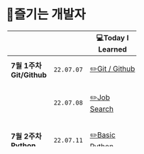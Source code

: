 # 😤즐기는 개발자

<table style="border-collapse: collapse; width: 57.7907%; height: 262px; margin: 3;">
    <thead>
        <tr>
            <th class="빈칸" style="width: 100px;">&nbsp;</th>
            <th class="빈칸" style="width: 100px;" align="center">&nbsp;</th>
            <th class="Learned" style="width: 200px;" align="center">💻Today I Learned</th>
            <th class="Record" style="width: 100px;" align="center">📝Record</th>
            <th class="Important" style="width: 100px;" align="center">🤓Learned About</th>
        </tr>
    </thead>
    <tbody>
        <tr>
            <td class="1주차" style="width: 100px;"><b>7월 1주차 Git/Github</b></td>
            <td class="date" style="width: 100px;" align="center"><code>22.07.07</code></td>
            <td class="Learned" style="width: 200px;" align="left">

[✏️Git / Github](2022.07%201%EC%A3%BC%EC%B0%A8/TIL%2007.07.md)

</td>
<td class="Record" style="width: 100px;" align="center">&nbsp;✅</td>
    <td class="Important" style="width: 100px;" align="center">&nbsp;Add, Commit, Push, Pull, Merge</td>
</tr>
<tr>
<td class="1주차" style="width: 100px;">&nbsp;</td>
<td class="date" style="width: 100px;" align="center"><code>22.07.08</code></td>
<td class="Learned" style="width: 200px;" align="left">

[✏️Job Search](./2022.07%201%EC%A3%BC%EC%B0%A8/TIL%2007.08.md)

</td>
<td class="Record" style="width: 100px;" align="center">&nbsp;✅</td>
<td class="Important" style="width: 100px;" align="center">&nbsp;What kind of developer will I be?</td>
</tr>
<tr>
<td class="2주차" style="width: 100px;"><b>7월 2주차 Python</b></td>
<td class="date" style="width: 100px;" align="center"><code>22.07.11</code></td>
<td class="Learned" style="width: 200px;" align="left">

[✏️Basic Python](./2022.07%202%EC%A3%BC%EC%B0%A8/07.11.md)

</td>
<td class="Record" style="width: 100px;" align="center">&nbsp;✅</td>
<td class="Important" style="width: 100px;" align="center">&nbsp;Code Grammar</td>
</tr>
<tr>
<td class="2주차" style="width: 100px;"></td>
<td class="date" style="width: 100px;" align="center"><code>22.07.12</code></td>
<td class="Learned" style="width: 200px;" align="left">

[✏️Jump To Python](./2022.07%202%EC%A3%BC%EC%B0%A8/07.12.md)

</td>
<td class="Record" style="width: 100px;" align="center">&nbsp;✅</td>
<td class="Important" style="width: 100px;" align="center">&nbsp;for, while, continue, break</td>
</tr>
<tr>
<td class="2주차" style="width: 100px;"></td>
<td class="date" style="width: 100px;" align="center"><code>22.07.13</code></td>
<td class="Learned" style="width: 200px;" align="left">

[✏️Python Function](./2022.07%202%EC%A3%BC%EC%B0%A8/07.13.md)

</td>
<td class="Record" style="width: 100px;" align="center">&nbsp;✅</td>
<td class="Important" style="width: 100px;" align="center">&nbsp;Function</td>
</tr>
<tr>
<td class="2주차" style="width: 100px;"></td>
<td class="date" style="width: 100px;" align="center"><code>22.07.14</code></td>
<td class="Learned" style="width: 200px;" align="left">

[✏️Python Dictionary](2022.07%202%EC%A3%BC%EC%B0%A8/07.14.md)

</td>
<td class="Record" style="width: 100px;" align="center">&nbsp;✅</td>
<td class="Important" style="width: 100px;" align="center">&nbsp;Methods, list, String, Dictionary</td>
</tr>
<tr>
<td class="2주차" style="width: 100px;"></td>
<td class="date" style="width: 100px;" align="center"><code>22.07.15</code></td>
<td class="Learned" style="width: 200px;" align="left">

[✏️Python JASON](2022.07%202%EC%A3%BC%EC%B0%A8/07.15.md)

</td>
<td class="Record" style="width: 100px;" align="center">&nbsp;✅</td>
<td class="Important" style="width: 100px;" align="center">&nbsp;import JSON, with open, dumps, loads</td>
</tr>
<tr>
<td class="3주차" style="width: 100px;"><b>7월 3주차 Python</b></td>
<td class="date" style="width: 100px;" align="center"><code>22.07.18</code></td>
<td class="Learned" style="width: 200px;" align="left">

[✏️Error Debugging](2022.07%203%EC%A3%BC%EC%B0%A8/07.18.md)

</td>
<td class="Record" style="width: 100px;" align="center">&nbsp;✅</td>
<td class="Important" style="width: 100px;" align="center">&nbsp;debugging</td>
</tr>
<tr>
<td class="3주차" style="width: 100px;"></td>
<td class="date" style="width: 100px;" align="center"><code>22.07.19</code></td>
<td class="Learned" style="width: 200px;" align="left">

[✏️Python OOP](./2022.07%203%EC%A3%BC%EC%B0%A8/07.19.md)

</td>
<td class="Record" style="width: 100px;" align="center">&nbsp;✅</td>
<td class="Important" style="width: 100px;" align="center">&nbsp;OOP, ClASS</td>
</tr>
<tr>
<td class="3주차" style="width: 100px;"></td>
<td class="date" style="width: 100px;" align="center"><code>22.07.20</code></td>
<td class="Learned" style="width: 200px;" align="left">

[✏️Python SW Academy](./2022.07%203%EC%A3%BC%EC%B0%A8/07.20.md)

</td>
<td class="Record" style="width: 100px;" align="center">&nbsp;✅</td>
<td class="Important" style="width: 100px;" align="center">&nbsp;CodingTest</td>
</tr>
<tr>
<td class="3주차" style="width: 100px;"></td>
<td class="date" style="width: 100px;" align="center"><code>22.07.21</code></td>
<td class="Learned" style="width: 200px;" align="left">

[✏️Python Module](./2022.07%203%EC%A3%BC%EC%B0%A8/07.21.md)

</td>
<td class="Record" style="width: 100px;" align="center">&nbsp;✅</td>
<td class="Important" style="width: 100px;" align="center">&nbsp;Module</td>
</tr>
<tr>
<td class="3주차" style="width: 100px;"></td>
<td class="date" style="width: 100px;" align="center"><code>22.07.22</code></td>
<td class="Learned" style="width: 200px;" align="left">

[✏️Python API](./2022.07%203%EC%A3%BC%EC%B0%A8/07.22.md)

</td>
<td class="Record" style="width: 100px;" align="center">&nbsp;✅</td>
<td class="Important" style="width: 100px;" align="center">&nbsp;API</td>
</tr>
<tr>
<td class="3주차" style="width: 100px;"><b>7월 4주차 Algorithm</b></td>
<td class="date" style="width: 100px;" align="center"><code>22.07.25</code></td>
<td class="Learned" style="width: 200px;" align="left">

[✏️Algorithm / Code Review](./2022.07%204%EC%A3%BC%EC%B0%A8/07.25.md)

</td>
<td class="Record" style="width: 100px;" align="center">&nbsp;✅</td>
<td class="Important" style="width: 100px;" align="center">&nbsp;Algorithm - Reveiw</td>
</tr>
<td class="4주차" style="width: 100px;"></td>
<td class="date" style="width: 100px;" align="center"><code>22.07.26</code></td>
<td class="Learned" style="width: 200px;" align="left">

[✏️Time Complexity](./2022.07%204%EC%A3%BC%EC%B0%A8/07.26.md)

</td>
<td class="Record" style="width: 100px;" align="center">&nbsp;✅</td>
<td class="Important" style="width: 100px;" align="center">&nbsp;Algorithm - Time Complexity</td>
</tr>
<td class="4주차" style="width: 100px;"></td>
<td class="date" style="width: 100px;" align="center"><code>22.07.27</code></td>
<td class="Learned" style="width: 200px;" align="left">

[✏️Algorithm / Code Review](./2022.07%204%EC%A3%BC%EC%B0%A8/07.27.md)

</td>
<td class="Record" style="width: 100px;" align="center">&nbsp;✅</td>
<td class="Important" style="width: 100px;" align="center">&nbsp;Algorithm - Reveiw</td>
</tr>
<td class="4주차" style="width: 100px;"></td>
<td class="date" style="width: 100px;" align="center"><code>22.07.28</code></td>
<td class="Learned" style="width: 200px;" align="left">

[✏️Algorithm / Code Reveiw](./2022.07%204%EC%A3%BC%EC%B0%A8/07.28.md)

</td>
<td class="Record" style="width: 100px;" align="center">&nbsp;✅</td>
<td class="Important" style="width: 100px;" align="center">&nbsp;Algorithm - Reveiw</td>
</tr>
<td class="4주차" style="width: 100px;"></td>
<td class="date" style="width: 100px;" align="center"><code>22.07.29</code></td>
<td class="Learned" style="width: 200px;" align="left">

[✏️Algorithm / Coding Test](./2022.07%204%EC%A3%BC%EC%B0%A8/07.29.md)

</td>
<td class="Record" style="width: 100px;" align="center">&nbsp;✅</td>
<td class="Important" style="width: 100px;" align="center">&nbsp;Algorithm - Test</td>
</tr>
<td class="1주차" style="width: 100px;"><b>8월 1주차 Algorithm</b></td>
<td class="date" style="width: 100px;" align="center"><code>22.08.01</code></td>
<td class="Learned" style="width: 200px;" align="left">

[✏️Algorithm](./2022.08%201%EC%A3%BC%EC%B0%A8/08.01.md)

</td>
<td class="Record" style="width: 100px;" align="center">&nbsp;✅</td>
<td class="Important" style="width: 100px;" align="center">&nbsp;Data Structure</td>
</tr>
<td class="1주차" style="width: 100px;"></td>
<td class="date" style="width: 100px;" align="center"><code>22.08.02</code></td>
<td class="Learned" style="width: 200px;" align="left">

[✏️Algorithm](./2022.08%201%EC%A3%BC%EC%B0%A8/08.02.md)

</td>
<td class="Record" style="width: 100px;" align="center">&nbsp;✅</td>
<td class="Important" style="width: 100px;" align="center">&nbsp;Data Structure</td>
</tr>
<td class="1주차" style="width: 100px;"></td>
<td class="date" style="width: 100px;" align="center"><code>22.08.03</code></td>
<td class="Learned" style="width: 200px;" align="left">

[✏️Algorithm](./2022.08%201%EC%A3%BC%EC%B0%A8/08.03.md)

</td>
<td class="Record" style="width: 100px;" align="center">&nbsp;✅</td>
<td class="Important" style="width: 100px;" align="center">&nbsp;Data Structure</td>
</tr>
<td class="1주차" style="width: 100px;"></td>
<td class="date" style="width: 100px;" align="center"><code>22.08.04</code></td>
<td class="Learned" style="width: 200px;" align="left">

[✏️Algorithm](./2022.08%201%EC%A3%BC%EC%B0%A8/08.04.md)

</td>
<td class="Record" style="width: 100px;" align="center">&nbsp;✅</td>
<td class="Important" style="width: 100px;" align="center">&nbsp;Data Structure</td>
</tr>
<td class="1주차" style="width: 100px;"><b>8월 2주차 Algorithm</b></td>
<td class="date" style="width: 100px;" align="center"><code>22.08.08</code></td>
<td class="Learned" style="width: 200px;" align="left">

[✏️Algorithm](./2022.08%202%EC%A3%BC%EC%B0%A8/08.08.md)

</td>
<td class="Record" style="width: 100px;" align="center">&nbsp;✅</td>
<td class="Important" style="width: 100px;" align="center">&nbsp;Delta Search</td>
</tr>
<td class="1주차" style="width: 100px;"></td>
<td class="date" style="width: 100px;" align="center"><code>22.08.09</code></td>
<td class="Learned" style="width: 200px;" align="left">

[✏️Algorithm](./2022.08%202%EC%A3%BC%EC%B0%A8/08.09.md)

</td>
<td class="Record" style="width: 100px;" align="center">&nbsp;✅</td>
<td class="Important" style="width: 100px;" align="center">&nbsp;Undirected graph, Directed graph</td>
</tr>
<td class="1주차" style="width: 100px;"></td>
<td class="date" style="width: 100px;" align="center"><code>22.08.10</code></td>
<td class="Learned" style="width: 200px;" align="left">

[✏️Algorithm](./2022.08%202%EC%A3%BC%EC%B0%A8/08.10.md)

</td>
<td class="Record" style="width: 100px;" align="center">&nbsp;✅</td>
<td class="Important" style="width: 100px;" align="center">&nbsp;DFS, BFS</td>
</tr>
<td class="1주차" style="width: 100px;"></td>
<td class="date" style="width: 100px;" align="center"><code>22.08.11</code></td>
<td class="Learned" style="width: 200px;" align="left">

[✏️Algorithm](./2022.08%202%EC%A3%BC%EC%B0%A8/08.11.md)

</td>
<td class="Record" style="width: 100px;" align="center">&nbsp;✅</td>
<td class="Important" style="width: 100px;" align="center">&nbsp;DFS, BFS</td>
</tr>
<td class="3주차" style="width: 100px;"><b>8월 3주차 Data Base</b></td>
    <td class="date" style="width: 100px;" align="center"><code>22.08.16</code></td>
    <td class="Learned" style="width: 200px;" align="left">

[✏️SQLite3](./2022.08%203%EC%A3%BC%EC%B0%A8/08.16.md)

</td>
    <td class="Record" style="width: 100px;" align="center">&nbsp;✅</td>
    <td class="Important" style="width: 100px;" align="center">&nbsp;CRUD(Create Read Update Delete)</td>
</tr>
<td class="3주차" style="width: 100px;"></td>
    <td class="date" style="width: 100px;" align="center"><code>22.08.17</code></td>
    <td class="Learned" style="width: 200px;" align="left">

[✏️SQLite3](./2022.08%203%EC%A3%BC%EC%B0%A8/08.17.md)

</td>
    <td class="Record" style="width: 100px;" align="center">&nbsp;✅</td>
    <td class="Important" style="width: 100px;" align="center">&nbsp;WHERE, ORDER BY</td>
</tr>
<td class="3주차" style="width: 100px;"></td>
    <td class="date" style="width: 100px;" align="center"><code>22.08.18</code></td>
    <td class="Learned" style="width: 200px;" align="left">

[✏️SQLite3](./2022.08%203%EC%A3%BC%EC%B0%A8/08.18.md)

</td>
    <td class="Record" style="width: 100px;" align="center">&nbsp;✅</td>
    <td class="Important" style="width: 100px;" align="center">&nbsp;GROUP BY, ALTER TABLE, HAVING</td>
</tr>
<td class="3주차" style="width: 100px;"></td>
    <td class="date" style="width: 100px;" align="center"><code>22.08.19</code></td>
    <td class="Learned" style="width: 200px;" align="left">

[✏️SQLite3](./2022.08%203%EC%A3%BC%EC%B0%A8/08.19.md)

</td>
    <td class="Record" style="width: 100px;" align="center">&nbsp;✅</td>
    <td class="Important" style="width: 100px;" align="center">&nbsp;CASE, WHEN</td>
</tr>
<td class="3주차" style="width: 100px;"><b>8월 4주차 Data Base</b></td>
    <td class="date" style="width: 100px;" align="center"><code>22.08.22</code></td>
    <td class="Learned" style="width: 200px;" align="left">

[✏️SQLite3](./2022.08%204%EC%A3%BC%EC%B0%A8/08.22.md)

</td>
    <td class="Record" style="width: 100px;" align="center">&nbsp;✅</td>
    <td class="Important" style="width: 100px;" align="center">&nbsp;INNER JOIN,
OUTER JOIN, CROSS JOIN</td>
</tr>
<td class="3주차" style="width: 100px;"></td>
    <td class="date" style="width: 100px;" align="center"><code>22.08.23</code></td>
    <td class="Learned" style="width: 200px;" align="left">

[✏️Modeling](./2022.08%204%EC%A3%BC%EC%B0%A8/08.23.md)

</td>
    <td class="Record" style="width: 100px;" align="center">&nbsp;✅</td>
    <td class="Important" style="width: 100px;" align="center">&nbsp;ERD</td>
</tr>
<td class="3주차" style="width: 100px;"></td>
    <td class="date" style="width: 100px;" align="center"><code>22.08.24</code></td>
    <td class="Learned" style="width: 200px;" align="left">

[✏️ORM](./2022.08%204%EC%A3%BC%EC%B0%A8/08.24.md)

</td>
    <td class="Record" style="width: 100px;" align="center">&nbsp;✅</td>
    <td class="Important" style="width: 100px;" align="center">&nbsp;Create, Read, Update, Delete </td>
</tr>
<td class="3주차" style="width: 100px;"></td>
    <td class="date" style="width: 100px;" align="center"><code>22.08.25</code></td>
    <td class="Learned" style="width: 200px;" align="left">

[✏️Django](./2022.08%204%EC%A3%BC%EC%B0%A8/08.25.md)

</td>
    <td class="Record" style="width: 100px;" align="center">&nbsp;✅</td>
    <td class="Important" style="width: 100px;" align="center">&nbsp;Create, Read, Update, Delete </td>
</tr>
<td class="3주차" style="width: 100px;"></td>
    <td class="date" style="width: 100px;" align="center"><code>22.08.26</code></td>
    <td class="Learned" style="width: 200px;" align="left">

[✏️CodingTest](./2022.08%204%EC%A3%BC%EC%B0%A8/08.26.md)

</td>
    <td class="Record" style="width: 100px;" align="center">&nbsp;✅</td>
    <td class="Important" style="width: 100px;" align="center">&nbsp;CodingTest </td>
</tr>
<td class="3주차" style="width: 100px;"><b>8월 5주차 Web basic</b></td>
    <td class="date" style="width: 100px;" align="center"><code>22.08.29</code></td>
    <td class="Learned" style="width: 200px;" align="left">

[✏️HTML/CSS](2022.08%205%EC%A3%BC%EC%B0%A8/08.29.md)

</td>
    <td class="Record" style="width: 100px;" align="center">&nbsp;✅</td>
    <td class="Important" style="width: 100px;" align="center">&nbsp;HTML/CSS</td>
</tr>
<td class="3주차" style="width: 100px;"></td>
    <td class="date" style="width: 100px;" align="center"><code>22.08.30</code></td>
    <td class="Learned" style="width: 200px;" align="left">

[✏️CSS](2022.08%205%EC%A3%BC%EC%B0%A8/08.30.md)

</td>
    <td class="Record" style="width: 100px;" align="center">&nbsp;✅</td>
    <td class="Important" style="width: 100px;" align="center">&nbsp; CSS </td>
</tr>
<td class="3주차" style="width: 100px;"></td>
    <td class="date" style="width: 100px;" align="center"><code>22.08.31</code></td>
    <td class="Learned" style="width: 200px;" align="left">

[✏️CSS/Flex](2022.08%205%EC%A3%BC%EC%B0%A8/08.31.md)

</td>
    <td class="Record" style="width: 100px;" align="center">&nbsp;✅</td>
    <td class="Important" style="width: 100px;" align="center">&nbsp; Flex </td>
</tr>
<td class="3주차" style="width: 100px;"></td>
    <td class="date" style="width: 100px;" align="center"><code>22.09.01</code></td>
    <td class="Learned" style="width: 200px;" align="left">

[✏️CSS/Flex](/2022.08%205%EC%A3%BC%EC%B0%A8/09.01.md)

</td>
    <td class="Record" style="width: 100px;" align="center">&nbsp;✅</td>
    <td class="Important" style="width: 100px;" align="center">&nbsp; Flex Practice </td>
</tr>
<td class="3주차" style="width: 100px;"></td>
    <td class="date" style="width: 100px;" align="center"><code>22.09.02</code></td>
    <td class="Learned" style="width: 200px;" align="left">

[✏️Pair Programming](/2022.08%205%EC%A3%BC%EC%B0%A8/09.02.md)

</td>
    <td class="Record" style="width: 100px;" align="center">&nbsp;✅</td>
    <td class="Important" style="width: 100px;" align="center">&nbsp; Pair Programming </td>
</tr>
<td class="1주차" style="width: 100px;"><b>9월 1주차 Web</b></td>
    <td class="date" style="width: 100px;" align="center"><code>22.09.05</code></td>
    <td class="Learned" style="width: 200px;" align="left">

[✏️Bootstrap](./2022.09%201%EC%A3%BC%EC%B0%A8/09.05.md)

</td>
    <td class="Record" style="width: 100px;" align="center">&nbsp;✅</td>
    <td class="Important" style="width: 100px;" align="center">&nbsp;Bootstrap</td>
</tr>
<td class="1주차" style="width: 100px;"></td>
    <td class="date" style="width: 100px;" align="center"><code>22.09.06</code></td>
    <td class="Learned" style="width: 200px;" align="left">

[✏️Bootstrap](/2022.09%201%EC%A3%BC%EC%B0%A8/09.06.md)

</td>
    <td class="Record" style="width: 100px;" align="center">&nbsp;✅</td>
    <td class="Important" style="width: 100px;" align="center">&nbsp; Bootstrap </td>
</tr>
<td class="1주차" style="width: 100px;"></td>
    <td class="date" style="width: 100px;" align="center"><code>22.09.07</code></td>
    <td class="Learned" style="width: 200px;" align="left">

[✏️Bootstrap Grid](/2022.09%201%EC%A3%BC%EC%B0%A8/09.07.md)

</td>
    <td class="Record" style="width: 100px;" align="center">&nbsp;✅</td>
    <td class="Important" style="width: 100px;" align="center">&nbsp; Bootstrap Grid System</td>
</tr>
<td class="2주차" style="width: 100px;"><b>9월 2주차 Web</b></td>
    <td class="date" style="width: 100px;" align="center"><code>22.09.13</code></td>
    <td class="Learned" style="width: 200px;" align="left">

[✏️Wep Project](./2022.09%202%EC%A3%BC%EC%B0%A8/09.13.md)

</td>
    <td class="Record" style="width: 100px;" align="center">&nbsp;✅</td>
    <td class="Important" style="width: 100px;" align="center">&nbsp;Pair Programming</td>
</tr>
<td class="2주차" style="width: 100px;"></td>
    <td class="date" style="width: 100px;" align="center"><code>22.09.14</code></td>
    <td class="Learned" style="width: 200px;" align="left">

[✏️Wep Project](./2022.09%202%EC%A3%BC%EC%B0%A8/09.14.md)

</td>
    <td class="Record" style="width: 100px;" align="center">&nbsp;✅</td>
    <td class="Important" style="width: 100px;" align="center">&nbsp;Pair Programming</td>
</tr>
<td class="2주차" style="width: 100px;"></td>
    <td class="date" style="width: 100px;" align="center"><code>22.09.15</code></td>
    <td class="Learned" style="width: 200px;" align="left">

[✏️JavaScript](./2022.09%202%EC%A3%BC%EC%B0%A8/09.15.md)

</td>
    <td class="Record" style="width: 100px;" align="center">&nbsp;✅</td>
    <td class="Important" style="width: 100px;" align="center">&nbsp;MDN JavaScript Docs</td>
</tr>
<td class="2주차" style="width: 100px;"></td>
    <td class="date" style="width: 100px;" align="center"><code>22.09.16</code></td>
    <td class="Learned" style="width: 200px;" align="left">

[✏️JavaScript](./2022.09%202%EC%A3%BC%EC%B0%A8/09.16.md)

</td>
    <td class="Record" style="width: 100px;" align="center">&nbsp;✅</td>
    <td class="Important" style="width: 100px;" align="center">&nbsp;Arrow function, addEventListener</td>
</tr>
<td class="3주차" style="width: 100px;"><b>9월 3주차 JS</b></td>
    <td class="date" style="width: 100px;" align="center"><code>22.09.19</code></td>
    <td class="Learned" style="width: 200px;" align="left">

[✏️JS Event](./2022.09%203%EC%A3%BC%EC%B0%A8/09.19.md)

</td>
    <td class="Record" style="width: 100px;" align="center">&nbsp;✅</td>
    <td class="Important" style="width: 100px;" align="center">&nbsp;Event</td>
</tr>
<td class="3주차" style="width: 100px;"></td>
    <td class="date" style="width: 100px;" align="center"><code>22.09.20</code></td>
    <td class="Learned" style="width: 200px;" align="left">

[✏️React](./2022.09%203%EC%A3%BC%EC%B0%A8/09.20.md)

</td>
    <td class="Record" style="width: 100px;" align="center">&nbsp;✅</td>
    <td class="Important" style="width: 100px;" align="center">&nbsp;React Component</td>
</tr>
<td class="3주차" style="width: 100px;"></td>
    <td class="date" style="width: 100px;" align="center"><code>22.09.21</code></td>
    <td class="Learned" style="width: 200px;" align="left">

[✏️Django + React](./2022.09%203%EC%A3%BC%EC%B0%A8/09.21.md)

</td>
    <td class="Record" style="width: 100px;" align="center">&nbsp;✅</td>
    <td class="Important" style="width: 100px;" align="center">&nbsp;Django, React lifeCycle</td>
</tr>
<td class="3주차" style="width: 100px;"></td>
    <td class="date" style="width: 100px;" align="center"><code>22.09.22</code></td>
    <td class="Learned" style="width: 200px;" align="left">

[✏️Django](./2022.09%203%EC%A3%BC%EC%B0%A8/09.22.md)

</td>
    <td class="Record" style="width: 100px;" align="center">&nbsp;✅</td>
    <td class="Important" style="width: 100px;" align="center">&nbsp;Urls, views 구현</td>
</tr>
<td class="3주차" style="width: 100px;"></td>
    <td class="date" style="width: 100px;" align="center"><code>22.09.23</code></td>
    <td class="Learned" style="width: 200px;" align="left">

[✏️React Ref](./2022.09%203%EC%A3%BC%EC%B0%A8/09.23.md)

</td>
    <td class="Record" style="width: 100px;" align="center">&nbsp;✅</td>
    <td class="Important" style="width: 100px;" align="center">&nbsp;Ref, DOM 조작</td>
</tr>
<td class="3주차" style="width: 100px;"></td>
    <td class="date" style="width: 100px;" align="center"><code>22.09.24</code></td>
    <td class="Learned" style="width: 200px;" align="left">

[✏️React component](./2022.09%203%EC%A3%BC%EC%B0%A8/09.24.md)

</td>
    <td class="Record" style="width: 100px;" align="center">&nbsp;✅</td>
    <td class="Important" style="width: 100px;" align="center">&nbsp;상속, 합성</td>
</tr>
<td class="4주차" style="width: 100px;"><b>9월 4주차 Django</b></td>
    <td class="date" style="width: 100px;" align="center"><code>22.09.26</code></td>
    <td class="Learned" style="width: 200px;" align="left">

[✏️Django path](./2022.09%204%EC%A3%BC%EC%B0%A8/09.26.md)

</td>
    <td class="Record" style="width: 100px;" align="center">&nbsp;✅</td>
    <td class="Important" style="width: 100px;" align="center">&nbsp;path, render, context, {{ }}</td>
</tr>
<td class="3주차" style="width: 100px;"></td>
    <td class="date" style="width: 100px;" align="center"><code>22.09.27</code></td>
    <td class="Learned" style="width: 200px;" align="left">

[✏️Django ORM](./2022.09%204%EC%A3%BC%EC%B0%A8/09.27.md)

</td>
    <td class="Record" style="width: 100px;" align="center">&nbsp;✅</td>
    <td class="Important" style="width: 100px;" align="center">&nbsp;ORM</td>
</tr>
<td class="3주차" style="width: 100px;"></td>
    <td class="date" style="width: 100px;" align="center"><code>22.09.28</code></td>
    <td class="Learned" style="width: 200px;" align="left">

[✏️Django URLs](./2022.09%204%EC%A3%BC%EC%B0%A8/09.28.md)

</td>
    <td class="Record" style="width: 100px;" align="center">&nbsp;✅</td>
    <td class="Important" style="width: 100px;" align="center">&nbsp;URL patterns</td>
</tr>
<td class="4주차" style="width: 100px;"></td>
    <td class="date" style="width: 100px;" align="center"><code>22.09.29</code></td>
    <td class="Learned" style="width: 200px;" align="left">

[✏️Django CRUD](./2022.09%204%EC%A3%BC%EC%B0%A8/09.29.md)

</td>
    <td class="Record" style="width: 100px;" align="center">&nbsp;✅</td>
    <td class="Important" style="width: 100px;" align="center">&nbsp;CRUD 구현</td>
</tr>
<td class="1주차" style="width: 100px;"><b>10월 1주차 Django</b></td>
    <td class="date" style="width: 100px;" align="center"><code>22.10.04</code></td>
    <td class="Learned" style="width: 200px;" align="left">

[✏️Django CURD](./2022.10%201%EC%A3%BC%EC%B0%A8/10.04.md)

</td>
    <td class="Record" style="width: 100px;" align="center">&nbsp;✅</td>
    <td class="Important" style="width: 100px;" align="center">&nbsp;CRUD 연습</td>
</tr>
<td class="4주차" style="width: 100px;"></td>
    <td class="date" style="width: 100px;" align="center"><code>22.10.05</code></td>
    <td class="Learned" style="width: 200px;" align="left">

[✏️Django CRUD](./2022.10%201%EC%A3%BC%EC%B0%A8/10.05.md)

</td>
    <td class="Record" style="width: 100px;" align="center">&nbsp;✅</td>
    <td class="Important" style="width: 100px;" align="center">&nbsp;CRUD data조작</td>
</tr>
<td class="4주차" style="width: 100px;"></td>
    <td class="date" style="width: 100px;" align="center"><code>22.10.06</code></td>
    <td class="Learned" style="width: 200px;" align="left">

[✏️Django](./2022.10%201%EC%A3%BC%EC%B0%A8/10.06.md)

</td>
    <td class="Record" style="width: 100px;" align="center">&nbsp;✅</td>
    <td class="Important" style="width: 100px;" align="center">&nbsp;Django admin, Django Bootstrap5</td>
</tr>
<td class="4주차" style="width: 100px;"><b>10월 2주차 Django</b></td>
    <td class="date" style="width: 100px;" align="center"><code>22.10.11</code></td>
    <td class="Learned" style="width: 200px;" align="left">

[✏️Django Doc](./2022.10%202%EC%A3%BC%EC%B0%A8/10.11.md)

</td>
    <td class="Record" style="width: 100px;" align="center">&nbsp;✅</td>
    <td class="Important" style="width: 100px;" align="center">&nbsp;Django User create</td>
</tr>
<td class="1주차" style="width: 100px;"></td>
    <td class="date" style="width: 100px;" align="center"><code>22.10.12</code></td>
    <td class="Learned" style="width: 200px;" align="left">

[✏️Django SignUp](./2022.10%202%EC%A3%BC%EC%B0%A8/10.12.md)

</td>
    <td class="Record" style="width: 100px;" align="center">&nbsp;✅</td>
    <td class="Important" style="width: 100px;" align="center">&nbsp;Django SignUp</td>
</tr>
<td class="3주차" style="width: 100px;"><b>10월 3주차 Django Image</b></td>
    <td class="date" style="width: 100px;" align="center"><code>22.10.17</code></td>
    <td class="Learned" style="width: 200px;" align="left">

[✏️Django framwork](./2022.10%203%EC%A3%BC%EC%B0%A8/10.17.md)

</td>
    <td class="Record" style="width: 100px;" align="center">&nbsp;✅</td>
    <td class="Important" style="width: 100px;" align="center">&nbsp;Using Image, messages</td>
</tr>
<td class="3주차" style="width: 100px;"></td>
    <td class="date" style="width: 100px;" align="center"><code>22.10.18</code></td>
    <td class="Learned" style="width: 200px;" align="left">

[✏️Django Comment](./2022.10%203%EC%A3%BC%EC%B0%A8/10.18.md)

</td>
    <td class="Record" style="width: 100px;" align="center">&nbsp;✅</td>
    <td class="Important" style="width: 100px;" align="center">&nbsp;Comment Delete</td>
</tr>
<td class="4주차" style="width: 100px;"><b>10월 4주차 Django 모델관계설정</b></td>
    <td class="date" style="width: 100px;" align="center"><code>22.10.24</code></td>
    <td class="Learned" style="width: 200px;" align="left">

[✏️Django M:N](./2022.10%204%EC%A3%BC%EC%B0%A8/10.24.md)

</td>
    <td class="Record" style="width: 100px;" align="center">&nbsp;✅</td>
    <td class="Important" style="width: 100px;" align="center">&nbsp;M:N</td>
</tr>
<td class="4주차" style="width: 100px;"></td>
    <td class="date" style="width: 100px;" align="center"><code>22.10.25</code></td>
    <td class="Learned" style="width: 200px;" align="left">

[✏️Django follow](./2022.10%204%EC%A3%BC%EC%B0%A8/10.25.md)

</td>
    <td class="Record" style="width: 100px;" align="center">&nbsp;✅</td>
    <td class="Important" style="width: 100px;" align="center">&nbsp;follow, following</td>
</tr>
<td class="4주차" style="width: 100px;"></td>
    <td class="date" style="width: 100px;" align="center"><code>22.10.26</code></td>
    <td class="Learned" style="width: 200px;" align="left">

[✏️AJAX](./2022.10%204%EC%A3%BC%EC%B0%A8/10.26.md)

</td>
    <td class="Record" style="width: 100px;" align="center">&nbsp;✅</td>
    <td class="Important" style="width: 100px;" align="center">&nbsp;AJAX, Axios</td>
</tr>